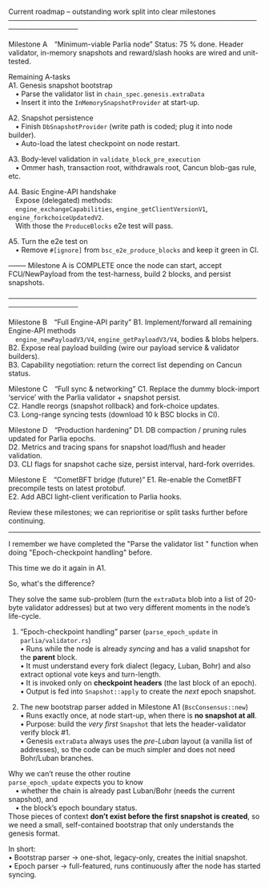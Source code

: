 Current roadmap – outstanding work split into clear milestones
────────────────────────────────────────────────────────────────

Milestone A “Minimum-viable Parlia node”
Status: 75 % done. Header validator, in-memory snapshots and reward/slash hooks are wired and unit-tested.

Remaining A-tasks  
A1. Genesis snapshot bootstrap  
 • Parse the validator list in `chain_spec.genesis.extraData`  
 • Insert it into the `InMemorySnapshotProvider` at start-up.

A2. Snapshot persistence  
 • Finish `DbSnapshotProvider` (write path is coded; plug it into node builder).  
 • Auto-load the latest checkpoint on node restart.

A3. Body-level validation in `validate_block_pre_execution`  
 • Ommer hash, transaction root, withdrawals root, Cancun blob-gas rule, etc.

A4. Basic Engine-API handshake  
 Expose (delegated) methods:  
 `engine_exchangeCapabilities`, `engine_getClientVersionV1`, `engine_forkchoiceUpdatedV2`.  
 With those the `ProduceBlocks` e2e test will pass.

A5. Turn the e2e test on  
 • Remove `#[ignore]` from `bsc_e2e_produce_blocks` and keep it green in CI.

––––– Milestone A is COMPLETE once the node can start, accept FCU/NewPayload from the test-harness, build 2 blocks, and persist snapshots.

────────────────────────────────────────────────────────────────

Milestone B “Full Engine-API parity”
B1. Implement/forward all remaining Engine-API methods  
 `engine_newPayloadV3/V4`, `engine_getPayloadV3/V4`, bodies & blobs helpers.  
B2. Expose real payload building (wire our payload service & validator builders).  
B3. Capability negotiation: return the correct list depending on Cancun status.

Milestone C “Full sync & networking”
C1. Replace the dummy block-import ‘service’ with the Parlia validator + snapshot persist.  
C2. Handle reorgs (snapshot rollback) and fork-choice updates.  
C3. Long-range syncing tests (download 10 k BSC blocks in CI).

Milestone D “Production hardening”
D1. DB compaction / pruning rules updated for Parlia epochs.  
D2. Metrics and tracing spans for snapshot load/flush and header validation.  
D3. CLI flags for snapshot cache size, persist interval, hard-fork overrides.

Milestone E “CometBFT bridge (future)”
E1. Re-enable the CometBFT precompile tests on latest protobuf.  
E2. Add ABCI light-client verification to Parlia hooks.

Review these milestones; we can reprioritise or split tasks further before continuing.




-------------
I remember we have completed the "Parse the validator list " function when doing "Epoch-checkpoint handling" before.  

This time we do it again in A1.

So, what's the difference?


They solve the same sub-problem (turn the `extraData` blob into a list of 20-byte validator addresses) but at two very different moments in the node’s life-cycle.

1.  “Epoch-checkpoint handling” parser (`parse_epoch_update` in `parlia/validator.rs`)  
    • Runs while the node is already *syncing* and has a valid snapshot for the **parent** block.  
    • It must understand every fork dialect (legacy, Luban, Bohr) and also extract optional vote keys and turn-length.  
    • It is invoked only on **checkpoint headers** (the last block of an epoch).  
    • Output is fed into `Snapshot::apply` to create the *next* epoch snapshot.

2.  The new bootstrap parser added in Milestone A1 (`BscConsensus::new`)  
    • Runs exactly once, at node start-up, when there is **no snapshot at all**.  
    • Purpose: build the *very first* `Snapshot` that lets the header-validator verify block #1.  
    • Genesis `extraData` always uses the *pre-Luban* layout (a vanilla list of addresses), so the code can be much simpler and does not need Bohr/Luban branches.

Why we can’t reuse the other routine  
`parse_epoch_update` expects you to know  
 • whether the chain is already past Luban/Bohr (needs the current snapshot), and  
 • the block’s epoch boundary status.  
Those pieces of context **don’t exist before the first snapshot is created**, so we need a small, self-contained bootstrap that only understands the genesis format.

In short:  
• Bootstrap parser → one-shot, legacy-only, creates the initial snapshot.  
• Epoch parser → full-featured, runs continuously after the node has started syncing.